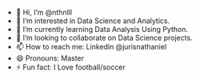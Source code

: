 - 👋 Hi, I’m @nthnlll
- 👀 I’m interested in Data Science and Analytics.
- 🌱 I’m currently learning Data Analysis Using Python.
- 💞️ I’m looking to collaborate on Data Science projects.
- 📫 How to reach me: Linkedin @jurisnathaniel
- 😄 Pronouns: Master
- ⚡ Fun fact: I Love football/soccer

<!---
nthnlll/nthnlll is a ✨ special ✨ repository because its `README.md` (this file) appears on your GitHub profile.
You can click the Preview link to take a look at your changes.
--->

